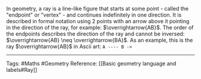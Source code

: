 In geometry, a ray is a line-like figure that starts at some point - called the "endpoint" or "vertex" - and continues indefinitely in one direction. It is described in formal notation using 2 points with an arrow above it pointing in the direction of the ray, for example: $\overrightarrow{AB}$. The order of the endpoints describes the direction of the ray and cannot be inversed: $\overrightarrow{AB} \neq \overrightarrow{BA}$. As an example, this is the ray $\overrightarrow{AB}$ in Ascii art:
           `A ---- B ->`
		   
---

Tags: #Maths #Geometry
Reference: [[Basic geometry language and labels#Ray]]